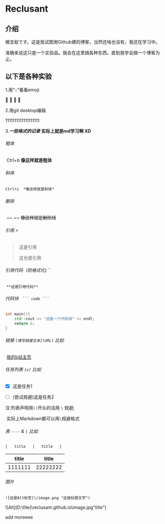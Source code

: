 # Reclusant

## 介绍

微言蚁です。这是我试图用Github建的博客，当然还啥也没有，我还在学习中。  

准确来说这只是一个实验品。我会在这里搞各种东西，直到我学会搞一个博客为止。  









## 以下是各种实验

1.用“::”看看emoji

:pizza: :apple: :man: :horse:

2.用git desktop编辑   

1111111111111111111  

3.***一些格式的记录***	**实际上就是md学习啊 XD**

###### 粗体 	

​	Ctrl+b	**像这样就是粗体**

###### 斜体

 	Ctrl+i	*像这样就是斜体*

###### 删除

​	~~ ~~	~~像这样就是删除线~~



###### 引用	>			

> ​	这是引用
>
> ​	这也是引用

###### 引用代码（防格式化)	``

​	`**这是引用代码**`

###### 代码块	`  ``` code ```  `

```c++
int main(){
	std::cout << "这是一个代码块" << endl;
	return 0;
}
```

###### 链接	`[填写链接文本](URL)`	比如

​	[我的b站主页](https://space.bilibili.com/12219245)

###### 任务列表 `[x]`	比如

- [x] 这是任务1

- [ ] \(尝试规避)这是任务2

注:列表声明用`()`开头的话用 `\` 规避;

​	实际上Markdown都可以用`\`规避格式

###### 表	`----` & ` | `	比如

```
|	title	|	title	|
```

| title   | title    |
| ------- | -------- |
| 1111111 | 22222222 |

###### 图片

` ![这是Alt标签](/image.png "这是标题文字") `

![Alt](D:\file(\reclusant.github.io\image.jpg"title")



add moreeee











